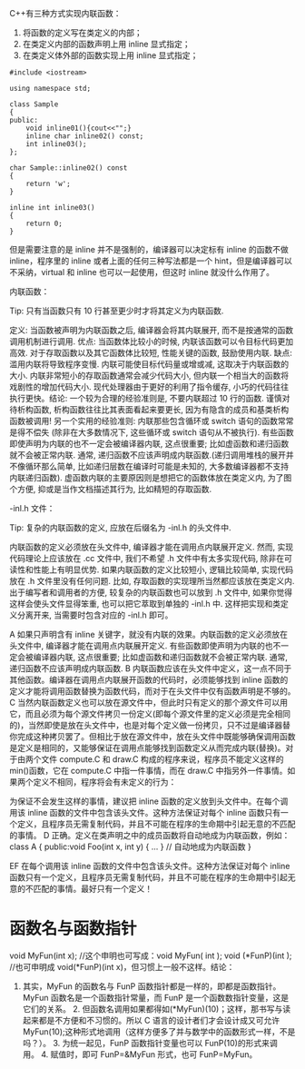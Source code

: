 ﻿C++有三种方式实现内联函数：

1.  将函数的定义写在类定义的内部；
2.  在类定义内部的函数声明上用 inline 显式指定；
3.  在类定义体外部的函数实现上用 inline 显式指定；

```
#include <iostream>

using namespace std;

class Sample
{
public:
    void inline01(){cout<<"";}
    inline char inline02() const;
    int inline03();
};

char Sample::inline02() const
{
    return 'w';
}

inline int inline03()
{
    return 0;
}
```

但是需要注意的是 inline 并不是强制的，编译器可以决定标有 inline 的函数不做 inline，程序里的 inline 或者上面的任何三种写法都是一个 hint，但是编译器可以不采纳，virtual 和 inline 也可以一起使用，但这时 inline 就没什么作用了。

内联函数：

Tip: 只有当函数只有 10 行甚至更少时才将其定义为内联函数.

定义: 当函数被声明为内联函数之后, 编译器会将其内联展开, 而不是按通常的函数调用机制进行调用.
优点: 当函数体比较小的时候, 内联该函数可以令目标代码更加高效. 对于存取函数以及其它函数体比较短, 性能关键的函数, 鼓励使用内联.
缺点: 滥用内联将导致程序变慢. 内联可能使目标代码量或增或减, 这取决于内联函数的大小. 内联非常短小的存取函数通常会减少代码大小, 但内联一个相当大的函数将戏剧性的增加代码大小. 现代处理器由于更好的利用了指令缓存, 小巧的代码往往执行更快。结论: 一个较为合理的经验准则是, 不要内联超过 10 行的函数. 谨慎对待析构函数, 析构函数往往比其表面看起来要更长, 因为有隐含的成员和基类析构函数被调用!
另一个实用的经验准则: 内联那些包含循环或 switch 语句的函数常常是得不偿失 (除非在大多数情况下, 这些循环或 switch 语句从不被执行).
有些函数即使声明为内联的也不一定会被编译器内联, 这点很重要; 比如虚函数和递归函数就不会被正常内联. 通常, 递归函数不应该声明成内联函数.(递归调用堆栈的展开并不像循环那么简单, 比如递归层数在编译时可能是未知的, 大多数编译器都不支持内联递归函数). 虚函数内联的主要原因则是想把它的函数体放在类定义内, 为了图个方便, 抑或是当作文档描述其行为, 比如精短的存取函数.

-inl.h 文件：

Tip: 复杂的内联函数的定义, 应放在后缀名为 -inl.h 的头文件中.

内联函数的定义必须放在头文件中, 编译器才能在调用点内联展开定义. 然而, 实现代码理论上应该放在 .cc 文件中, 我们不希望 .h 文件中有太多实现代码, 除非在可读性和性能上有明显优势.
如果内联函数的定义比较短小, 逻辑比较简单, 实现代码放在 .h 文件里没有任何问题. 比如, 存取函数的实现理所当然都应该放在类定义内. 出于编写者和调用者的方便, 较复杂的内联函数也可以放到 .h 文件中, 如果你觉得这样会使头文件显得笨重, 也可以把它萃取到单独的 -inl.h 中. 这样把实现和类定义分离开来, 当需要时包含对应的 -inl.h 即可。

A 如果只声明含有 inline 关键字，就没有内联的效果。内联函数的定义必须放在头文件中, 编译器才能在调用点内联展开定义. 有些函数即使声明为内联的也不一定会被编译器内联, 这点很重要; 比如虚函数和递归函数就不会被正常内联. 通常, 递归函数不应该声明成内联函数.
B 内联函数应该在头文件中定义，这一点不同于其他函数。编译器在调用点内联展开函数的代码时，必须能够找到 inline 函数的定义才能将调用函数替换为函数代码，而对于在头文件中仅有函数声明是不够的。
C 当然内联函数定义也可以放在源文件中，但此时只有定义的那个源文件可以用它，而且必须为每个源文件拷贝一份定义(即每个源文件里的定义必须是完全相同的)，当然即使是放在头文件中，也是对每个定义做一份拷贝，只不过是编译器替你完成这种拷贝罢了。但相比于放在源文件中，放在头文件中既能够确保调用函数是定义是相同的，又能够保证在调用点能够找到函数定义从而完成内联(替换)。对于由两个文件 compute.C 和 draw.C 构成的程序来说，程序员不能定义这样的 min()函数，它在 compute.C 中指一件事情，而在 draw.C 中指另外一件事情。如果两个定义不相同，程序将会有未定义的行为：

为保证不会发生这样的事情，建议把 inline 函数的定义放到头文件中。在每个调用该 inline 函数的文件中包含该头文件。这种方法保证对每个 inline 函数只有一个定义，且程序员无需复制代码，并且不可能在程序的生命期中引起无意的不匹配的事情。
D 正确。定义在类声明之中的成员函数将自动地成为内联函数，例如：
class A { public:void Foo(int x, int y) { ... } // 自动地成为内联函数 }

EF 在每个调用该 inline 函数的文件中包含该头文件。这种方法保证对每个 inline 函数只有一个定义，且程序员无需复制代码，并且不可能在程序的生命期中引起无意的不匹配的事情。最好只有一个定义！

# 函数名与函数指针

void MyFun(int x); //这个申明也可写成：void MyFun( int ); void (*FunP)(int ); //也可申明成 void(*FunP)(int x)，但习惯上一般不这样。结论：

1.  其实，MyFun 的函数名与 FunP 函数指针都是一样的，即都是函数指针。MyFun 函数名是一个函数指针常量，而 FunP 是一个函数数指针变量，这是它们的关系。 2. 但函数名调用如果都得如(\*MyFun)(10)；这样，那书写与读起来都是不方便和不习惯的。所以 C 语言的设计者们才会设计成又可允许 MyFun(10);这种形式地调用（这样方便多了并与数学中的函数形式一样，不是吗？）。 3. 为统一起见，FunP 函数指针变量也可以 FunP(10)的形式来调用。 4. 赋值时，即可 FunP=&MyFun 形式，也可 FunP=MyFun。
